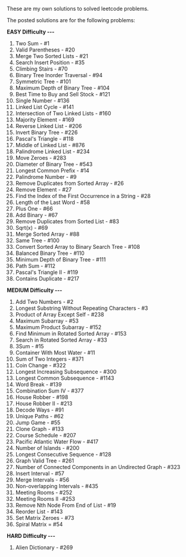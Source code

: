 These are my own solutions to solved leetcode problems.

The posted solutions are for the following problems:

   **EASY Difficulty ---**
   1. Two Sum - #1
   2. Valid Parentheses - #20
   3. Merge Two Sorted Lists - #21
   4. Search Insert Position - #35
   5. Climbing Stairs - #70
   6. Binary Tree Inorder Traversal - #94
   7. Symmetric Tree - #101
   8. Maximum Depth of Binary Tree - #104
   9. Best Time to Buy and Sell Stock - #121
   10. Single Number - #136
   11. Linked List Cycle - #141
   12. Intersection of Two Linked Lists - #160
   13. Majority Element - #169
   14. Reverse Linked List - #206
   15. Invert Binary Tree - #226
   16. Pascal's Triangle - #118
   17. Middle of Linked List - #876
   18. Palindrome Linked List - #234
   19. Move Zeroes - #283
   20. Diameter of Binary Tree - #543
   21. Longest Common Prefix - #14
   22. Palindrome Number - #9
   23. Remove Duplicates from Sorted Array - #26
   24. Remove Element - #27
   25. Find the Index of the First Occurrence in a String - #28
   26. Length of the Last Word - #58
   27. Plus One - #66
   28. Add Binary - #67
   29. Remove Duplicates from Sorted List - #83
   30. Sqrt(x) - #69
   31. Merge Sorted Array - #88
   32. Same Tree - #100
   33. Convert Sorted Array to Binary Search Tree - #108
   34. Balanced Binary Tree - #110
   35. Minimum Depth of Binary Tree - #111
   36. Path Sum - #112
   37. Pascal's Triangle II - #119
   38. Contains Duplicate - #217


   **MEDIUM Difficulty ---**
   1. Add Two Numbers - #2
   2. Longest Substring Without Repeating Characters - #3
   3. Product of Array Except Self - #238
   4. Maximum Subarray - #53
   5. Maximum Product Subarray - #152
   6. Find Minimum in Rotated Sorted Array - #153
   7. Search in Rotated Sorted Array - #33
   8. 3Sum - #15
   9. Container With Most Water - #11
   10. Sum of Two Integers - #371
   11. Coin Change - #322
   12. Longest Increasing Subsequence - #300
   13. Longest Common Subsequence - #1143
   14. Word Break - #139
   15. Combination Sum IV - #377
   16. House Robber - #198
   17. House Robber II - #213
   18. Decode Ways - #91
   19. Unique Paths - #62
   20. Jump Game - #55
   21. Clone Graph - #133
   22. Course Schedule - #207
   23. Pacific Atlantic Water Flow - #417
   24. Number of Islands - #200
   25. Longest Consecutive Sequence - #128
   26. Graph Valid Tree - #261
   27. Number of Connected Components in an Undirected Graph - #323
   28. Insert Interval - #57
   29. Merge Intervals - #56
   30. Non-overlapping Intervals - #435
   31. Meeting Rooms - #252
   32. Meeting Rooms II -#253
   33. Remove Nth Node From End of List - #19
   34. Reorder List - #143
   35. Set Matrix Zeroes - #73
   36. Spiral Matrix = #54

   **HARD Difficulty ---**
   1. Alien Dictionary - #269